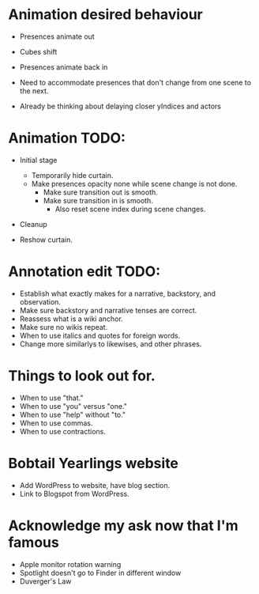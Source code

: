 # Animation desired behaviour
* Presences animate out
* Cubes shift
* Presences animate back in
* Need to accommodate presences that don't change from one scene to the next.

* Already be thinking about delaying closer yIndices and actors

# Animation TODO:
* Initial stage
    * Temporarily hide curtain.
    * Make presences opacity none while scene change is not done.
        * Make sure transition out is smooth.
        * Make sure transition in is smooth.
            * Also reset scene index during scene changes.

* Cleanup
* Reshow curtain.

# Annotation edit TODO:
* Establish what exactly makes for a narrative, backstory, and observation.
* Make sure backstory and narrative tenses are correct.
* Reassess what is a wiki anchor.
* Make sure no wikis repeat.
* When to use italics and quotes for foreign words.
* Change more similarlys to likewises, and other phrases.

# Things to look out for.
* When to use "that."
* When to use "you" versus "one."
* When to use "help" without "to."
* When to use commas.
* When to use contractions.

# Bobtail Yearlings website
* Add WordPress to website, have blog section.
* Link to Blogspot from WordPress.

# Acknowledge my ask now that I'm famous
* Apple monitor rotation warning
* Spotlight doesn't go to Finder in different window
* Duverger's Law

